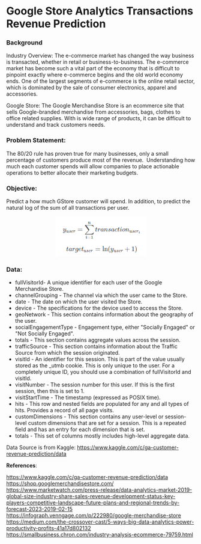 # Google Store Analytics Transactions Revenue Prediction

### Background

Industry Overview: The e-commerce market has changed the way business is transacted, whether in retail or business-to-business. The e-commerce market has become such a vital part of the economy that is difficult to pinpoint exactly where e-commerce begins and the old world economy ends. One of the largest segments of e-commerce is the online retail sector, which is dominated by the sale of consumer electronics, apparel and accessories. 

Google Store: The Google Merchandise Store is an ecommerce site that sells Google-branded merchandise from accessories, bags, clothes to office related supplies. With is wide range of products, it can be difficult to understand and track customers needs. 


### Problem Statement:

The 80/20 rule has proven true for many businesses, only a small percentage of customers produce most of the revenue. 
Understanding how much each customer spends will allow companies to place actionable operations 
to better allocate their 
marketing budgets.


### Objective:

Predict a how much GStore customer will spend. In addition, to predict the natural log of the sum of all transactions per user.

<p align="center">
  <img src="https://github.com/yuling0330/Google-Store-Analytics-Transactions-Revenue-Prediction/blob/master/image/formula.PNG" />
</p>

### Data:

- fullVisitorId- A unique identifier for each user of the Google Merchandise Store.
- channelGrouping - The channel via which the user came to the Store.
- date - The date on which the user visited the Store.
- device - The specifications for the device used to access the Store.
- geoNetwork - This section contains information about the geography of the user.
- socialEngagementType - Engagement type, either "Socially Engaged" or "Not Socially Engaged".
- totals - This section contains aggregate values across the session.
- trafficSource - This section contains information about the Traffic Source from which the session originated.
- visitId - An identifier for this session. This is part of the value usually stored as the _utmb cookie. This is only unique to the user. For a completely unique ID, you should use a combination of fullVisitorId and visitId.
- visitNumber - The session number for this user. If this is the first session, then this is set to 1.
- visitStartTime - The timestamp (expressed as POSIX time).
- hits - This row and nested fields are populated for any and all types of hits. Provides a record of all page visits.
- customDimensions - This section contains any user-level or session-level custom dimensions that are set for a session. This is a repeated field and has an entry for each dimension that is set.
- totals - This set of columns mostly includes high-level aggregate data.

Data Source is from Kaggle: https://www.kaggle.com/c/ga-customer-revenue-prediction/data





**References**:

https://www.kaggle.com/c/ga-customer-revenue-prediction/data
https://shop.googlemerchandisestore.com/ 
https://www.marketwatch.com/press-release/data-analytics-market-2019-global-size-industry-share-sales-revenue-development-status-key-players-competitive-landscape-future-plans-and-regional-trends-by-forecast-2023-2019-02-15 
https://infograph.venngage.com/p/222980/google-merchandise-store 
https://medium.com/the-crossover-cast/5-ways-big-data-analytics-power-productivity-profits-41a17d802132
https://smallbusiness.chron.com/industry-analysis-ecommerce-79759.html

